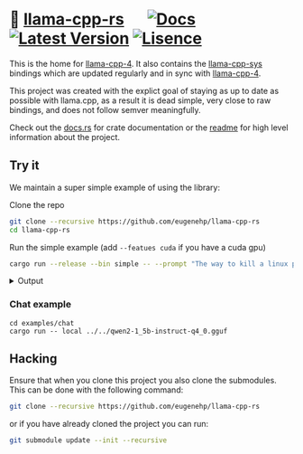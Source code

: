 # 🦙 [llama-cpp-rs][readme] &emsp; [![Docs]][docs.rs] [![Latest Version]][crates.io] [![Lisence]][crates.io]

[Docs]: https://img.shields.io/docsrs/llama-cpp-4.svg

[Latest Version]: https://img.shields.io/crates/v/llama-cpp-4.svg

[crates.io]: https://crates.io/crates/llama-cpp-4

[docs.rs]: https://docs.rs/llama-cpp-4

[Lisence]: https://img.shields.io/crates/l/llama-cpp-4.svg

[llama-cpp-sys]: https://crates.io/crates/llama-cpp-sys-4

[readme]: https://github.com/eugenehp/llama-cpp-rs/tree/main/llama-cpp-4

This is the home for [llama-cpp-4][crates.io]. It also contains the [llama-cpp-sys] bindings which are updated regularly
and in sync with [llama-cpp-4][crates.io].

This project was created with the explict goal of staying as up to date as possible with llama.cpp, as a result it is
dead simple, very close to raw bindings, and does not follow semver meaningfully.

Check out the [docs.rs] for crate documentation or the [readme] for high level information about the project.

## Try it

We maintain a super simple example of using the library:

Clone the repo

```bash
git clone --recursive https://github.com/eugenehp/llama-cpp-rs
cd llama-cpp-rs
```

Run the simple example (add `--featues cuda` if you have a cuda gpu)

```bash
cargo run --release --bin simple -- --prompt "The way to kill a linux process is" hf-model TheBloke/Llama-2-7B-GGUF llama-2-7b.Q4_K_M.gguf
```

<details>
<summary>Output</summary>
<pre>
ggml_init_cublas: GGML_CUDA_FORCE_MMQ:   no
ggml_init_cublas: CUDA_USE_TENSOR_CORES: yes
ggml_init_cublas: found 1 CUDA devices:
  Device 0: NVIDIA GeForce RTX 3090, compute capability 8.6, VMM: yes
llama_model_params { n_gpu_layers: 1000, split_mode: 1, main_gpu: 0, tensor_split: 0x0, progress_callback: None, progress_callback_user_data: 0x0, kv_overrides: 0x0, vocab_only: false, use_mmap: true, use_mlock: false }
llama_model_loader: loaded meta data with 19 key-value pairs and 291 tensors from /home/marcus/.cache/huggingface/hub/models--TheBloke--Llama-2-7B-GGUF/snapshots/b4e04e128f421c93a5f1e34ac4d7ca9b0af47b80/llama-2-7b.Q4_K_M.gguf (version GGUF V2)
llama_model_loader: Dumping metadata keys/values. Note: KV overrides do not apply in this output.
llama_model_loader: - kv   0:                       general.architecture str              = llama
llama_model_loader: - kv   1:                               general.name str              = LLaMA v2
llama_model_loader: - kv   2:                       llama.context_length u32              = 4096
llama_model_loader: - kv   3:                     llama.embedding_length u32              = 4096
llama_model_loader: - kv   4:                          llama.block_count u32              = 32
llama_model_loader: - kv   5:                  llama.feed_forward_length u32              = 11008
llama_model_loader: - kv   6:                 llama.rope.dimension_count u32              = 128
llama_model_loader: - kv   7:                 llama.attention.head_count u32              = 32
llama_model_loader: - kv   8:              llama.attention.head_count_kv u32              = 32
llama_model_loader: - kv   9:     llama.attention.layer_norm_rms_epsilon f32              = 0.000010
llama_model_loader: - kv  10:                          general.file_type u32              = 15
llama_model_loader: - kv  11:                       tokenizer.ggml.model str              = llama
llama_model_loader: - kv  12:                      tokenizer.ggml.tokens arr[str,32000]   = ["<unk>", "<s>", "</s>", "<0x00>", "<...
llama_model_loader: - kv  13:                      tokenizer.ggml.scores arr[f32,32000]   = [0.000000, 0.000000, 0.000000, 0.0000...
llama_model_loader: - kv  14:                  tokenizer.ggml.token_type arr[i32,32000]   = [2, 3, 3, 6, 6, 6, 6, 6, 6, 6, 6, 6, ...
llama_model_loader: - kv  15:                tokenizer.ggml.bos_token_id u32              = 1
llama_model_loader: - kv  16:                tokenizer.ggml.eos_token_id u32              = 2
llama_model_loader: - kv  17:            tokenizer.ggml.unknown_token_id u32              = 0
llama_model_loader: - kv  18:               general.quantization_version u32              = 2
llama_model_loader: - type  f32:   65 tensors
llama_model_loader: - type q4_K:  193 tensors
llama_model_loader: - type q6_K:   33 tensors
llm_load_vocab: special tokens definition check successful ( 259/32000 ).
llm_load_print_meta: format           = GGUF V2
llm_load_print_meta: arch             = llama
llm_load_print_meta: vocab type       = SPM
llm_load_print_meta: n_vocab          = 32000
llm_load_print_meta: n_merges         = 0
llm_load_print_meta: n_ctx_train      = 4096
llm_load_print_meta: n_embd           = 4096
llm_load_print_meta: n_head           = 32
llm_load_print_meta: n_head_kv        = 32
llm_load_print_meta: n_layer          = 32
llm_load_print_meta: n_rot            = 128
llm_load_print_meta: n_embd_head_k    = 128
llm_load_print_meta: n_embd_head_v    = 128
llm_load_print_meta: n_gqa            = 1
llm_load_print_meta: n_embd_k_gqa     = 4096
llm_load_print_meta: n_embd_v_gqa     = 4096
llm_load_print_meta: f_norm_eps       = 0.0e+00
llm_load_print_meta: f_norm_rms_eps   = 1.0e-05
llm_load_print_meta: f_clamp_kqv      = 0.0e+00
llm_load_print_meta: f_max_alibi_bias = 0.0e+00
llm_load_print_meta: n_ff             = 11008
llm_load_print_meta: n_expert         = 0
llm_load_print_meta: n_expert_used    = 0
llm_load_print_meta: rope scaling     = linear
llm_load_print_meta: freq_base_train  = 10000.0
llm_load_print_meta: freq_scale_train = 1
llm_load_print_meta: n_yarn_orig_ctx  = 4096
llm_load_print_meta: rope_finetuned   = unknown
llm_load_print_meta: model type       = 7B
llm_load_print_meta: model ftype      = Q4_K - Medium
llm_load_print_meta: model params     = 6.74 B
llm_load_print_meta: model size       = 3.80 GiB (4.84 BPW) 
llm_load_print_meta: general.name     = LLaMA v2
llm_load_print_meta: BOS token        = 1 '<s>'
llm_load_print_meta: EOS token        = 2 '</s>'
llm_load_print_meta: UNK token        = 0 '<unk>'
llm_load_print_meta: LF token         = 13 '<0x0A>'
llm_load_tensors: ggml ctx size =    0.22 MiB
llm_load_tensors: offloading 32 repeating layers to GPU
llm_load_tensors: offloading non-repeating layers to GPU
llm_load_tensors: offloaded 33/33 layers to GPU
llm_load_tensors:      CUDA0 buffer size =  3820.94 MiB
llm_load_tensors:        CPU buffer size =    70.31 MiB
..................................................................................................
Loaded "/home/marcus/.cache/huggingface/hub/models--TheBloke--Llama-2-7B-GGUF/snapshots/b4e04e128f421c93a5f1e34ac4d7ca9b0af47b80/llama-2-7b.Q4_K_M.gguf"
llama_new_context_with_model: n_ctx      = 2048
llama_new_context_with_model: freq_base  = 10000.0
llama_new_context_with_model: freq_scale = 1
llama_kv_cache_init:      CUDA0 KV buffer size =  1024.00 MiB
llama_new_context_with_model: KV self size  = 1024.00 MiB, K (f16):  512.00 MiB, V (f16):  512.00 MiB
llama_new_context_with_model:  CUDA_Host input buffer size   =    13.02 MiB
ggml_gallocr_reserve_n: reallocating CUDA0 buffer from size 0.00 MiB to 164.01 MiB
ggml_gallocr_reserve_n: reallocating CUDA_Host buffer from size 0.00 MiB to 8.00 MiB
llama_new_context_with_model:      CUDA0 compute buffer size =   164.01 MiB
llama_new_context_with_model:  CUDA_Host compute buffer size =     8.00 MiB
llama_new_context_with_model: graph splits (measure): 3
n_len = 32, n_ctx = 2048, k_kv_req = 32

The way to kill a linux process is to send it a SIGKILL signal.
The way to kill a windows process is to send it a S

decoded 24 tokens in 0.23 s, speed 105.65 t/s

load time = 727.50 ms
sample time = 0.46 ms / 24 runs (0.02 ms per token, 51835.85 tokens per second)
prompt eval time = 68.52 ms / 9 tokens (7.61 ms per token, 131.35 tokens per second)
eval time = 225.70 ms / 24 runs (9.40 ms per token, 106.34 tokens per second)
total time = 954.18 ms
</pre>
</details>

### Chat example 

```shell
cd examples/chat
cargo run -- local ../../qwen2-1_5b-instruct-q4_0.gguf
```

## Hacking

Ensure that when you clone this project you also clone the submodules. This can be done with the following command:

```sh
git clone --recursive https://github.com/eugenehp/llama-cpp-rs
```

or if you have already cloned the project you can run:

```sh
git submodule update --init --recursive
```
